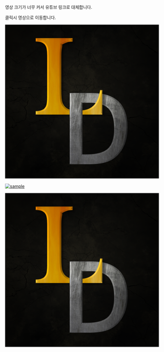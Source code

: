 영상 크기가 너무 커서 유튜브 링크로 대체합니다.

클릭시 영상으로 이동합니다.

[![sample](../img/GameLogo.PNG)](https://www.youtube.com/watch?v=kGukikHSh3s&feature=youtu.be)

[![sample](../Docs/img/GameLogo.PNG)](https://www.youtube.com/watch?v=kGukikHSh3s&feature=youtu.be)

[![sample](./Docs/img/GameLogo.PNG)](https://www.youtube.com/watch?v=kGukikHSh3s&feature=youtu.be)
